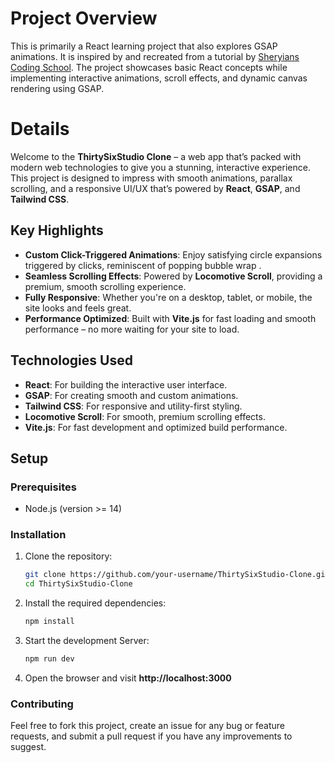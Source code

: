 # Project Overview

This is primarily a React learning project that also explores GSAP animations. It is inspired by and recreated from a tutorial by [Sheryians Coding School](https://youtu.be/5WDNHl-x-AM?si=BVbmJAQ9dPZkBgPi). The project showcases basic React concepts while implementing interactive animations, scroll effects, and dynamic canvas rendering using GSAP.

# Details

Welcome to the **ThirtySixStudio Clone** – a web app that’s packed with modern web technologies to give you a stunning, interactive experience. This project is designed to impress with smooth animations, parallax scrolling, and a responsive UI/UX that’s powered by **React**, **GSAP**, and **Tailwind CSS**.

## Key Highlights

- **Custom Click-Triggered Animations**: Enjoy satisfying circle expansions triggered by clicks, reminiscent of popping bubble wrap .
- **Seamless Scrolling Effects**: Powered by **Locomotive Scroll**, providing a premium, smooth scrolling experience.
- **Fully Responsive**: Whether you're on a desktop, tablet, or mobile, the site looks and feels great.
- **Performance Optimized**: Built with **Vite.js** for fast loading and smooth performance – no more waiting for your site to load.

## Technologies Used

- **React**: For building the interactive user interface.
- **GSAP**: For creating smooth and custom animations.
- **Tailwind CSS**: For responsive and utility-first styling.
- **Locomotive Scroll**: For smooth, premium scrolling effects.
- **Vite.js**: For fast development and optimized build performance.

## Setup

### Prerequisites

- Node.js (version >= 14)

### Installation

1. Clone the repository:
   ```bash
   git clone https://github.com/your-username/ThirtySixStudio-Clone.git
   cd ThirtySixStudio-Clone
2. Install the required dependencies:
   ```bash
   npm install
3. Start the development Server:
   ```bash
   npm run dev
4. Open the browser and visit **http://localhost:3000**

### Contributing
Feel free to fork this project, create an issue for any bug or feature requests, and submit a pull request if you have any improvements to suggest.

